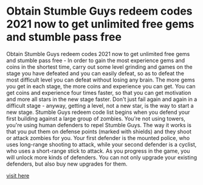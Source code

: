 # Obtain Stumble Guys redeem codes 2021 now to get unlimited free gems and stumble pass free

Obtain Stumble Guys redeem codes 2021 now to get unlimited free gems and stumble pass free - In order to gain the most experience gems and coins in the shortest time, carry out some level grinding and games on the stage you have defeated and you can easily defeat, so as to defeat the most difficult level you can defeat without losing any brain. The more gems you get in each stage, the more coins and experience you can get. You can get coins and experience four times faster, so that you can get motivation and more all stars in the new stage faster. Don't just fail again and again in a difficult stage - anyway, getting a level, not a new star, is the way to start a new stage. Stumble Guys redeem code list begins when you defend your first building against a large group of zombies. You're not using towers, you're using human defenders to repel Stumble Guys. The way it works is that you put them on defense points (marked with shields) and they shoot or attack zombies for you. Your first defender is the mounted police, who uses long-range shooting to attack, while your second defender is a cyclist, who uses a short-range stick to attack. As you progress in the game, you will unlock more kinds of defenders. You can not only upgrade your existing defenders, but also buy new upgrades for them.

<a href="https://fundanemt.org/stumble-guys">visit here</a>





















